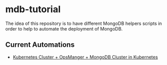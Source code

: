 # mdb-tutorial

The idea of this repository is to have different MongoDB helpers scripts in order to help to automate the deployment of MongoDB.

## Current Automations

* [Kubernetes Cluster + OpsManger + MongoDB Cluster in Kubernetes](/k8s/)